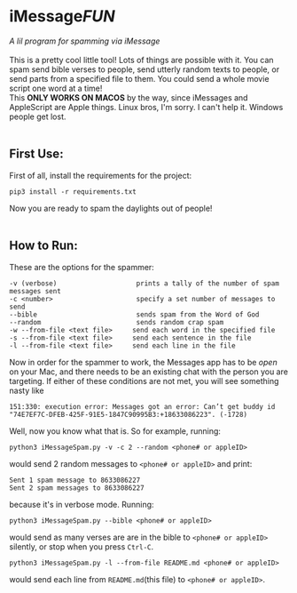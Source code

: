 # iMessage*FUN*
*A lil program for spamming via iMessage*  
<br>
This is a pretty cool little tool! Lots of things are possible with it. You can spam send bible verses to people, send utterly random texts to people, or send parts from a specified file to them. You could send a whole movie script one word at a time!  
This **ONLY WORKS ON MACOS** by the way, since iMessages and AppleScript are Apple things. Linux bros, I'm sorry. I can't help it. Windows people get lost.
<br>
<br>
## First Use:
First of all, install the requirements for the project:
```
pip3 install -r requirements.txt
```
Now you are ready to spam the daylights out of people!
<br>
<br>
## How to Run:
These are the options for the spammer:
```plaintext
-v (verbose)                    prints a tally of the number of spam messages sent
-c <number>                     specify a set number of messages to send
--bible                         sends spam from the Word of God
--random                        sends random crap spam
-w --from-file <text file>     send each word in the specified file
-s --from-file <text file>     send each sentence in the file
-l --from-file <text file>     send each line in the file
```
Now in order for the spammer to work, the Messages app has to be *open* on your Mac, and there needs to be an existing chat with the person you are targeting. If either of these conditions are not met, 
you will see something nasty like
```commandline
151:330: execution error: Messages got an error: Can’t get buddy id "74E7EF7C-DFEB-425F-91E5-1847C90995B3:+18633086223". (-1728)
```  
Well, now you know what that is.
So for example, running:
```commandline
python3 iMessageSpam.py -v -c 2 --random <phone# or appleID>
```
would send 2 random messages to `<phone# or appleID>` and print:
```plaintext
Sent 1 spam message to 8633086227
Sent 2 spam messages to 8633086227
```
because it's in verbose mode. Running:
```commandline
python3 iMessageSpam.py --bible <phone# or appleID>
```
would send as many verses are are in the bible to `<phone# or appleID>` silently, or stop when you press `Ctrl-C`.  
```commandline
python3 iMessageSpam.py -l --from-file README.md <phone# or appleID>
```
would send each line from `README.md`(this file) to `<phone# or appleID>`. 

